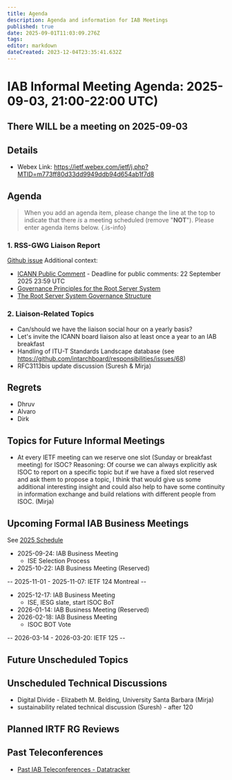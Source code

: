 ```yaml
---
title: Agenda
description: Agenda and information for IAB Meetings
published: true
date: 2025-09-01T11:03:09.276Z
tags: 
editor: markdown
dateCreated: 2023-12-04T23:35:41.632Z
---
```


# IAB Informal Meeting Agenda: 2025-09-03, 21:00-22:00 UTC)

## There WILL be a meeting on 2025-09-03

## Details

* Webex Link: https://ietf.webex.com/ietf/j.php?MTID=m773ff80d33dd9949ddb94d654ab1f7d8



## Agenda

> When you add an agenda item, please change the line at the top to indicate that there *is* a meeting scheduled (remove "**NOT**"). Please enter agenda items below.
{.is-info}

### 1. RSS-GWG Liaison Report
[Github issue](https://github.com/intarchboard/responsibilities/issues/69)
Additional context: 
- [ICANN Public Comment](https://www.icann.org/en/public-comment/proceeding/functional-model-for-root-server-system-governance-11-08-2025) - Deadline for public comments: 22 September 2025  23:59 UTC
- [Governance Principles for the Root Server System](https://www.icann.org/en/system/files/files/governance-principles-root-server-system-08aug25-en.pdf)
- [The Root Server System Governance Structure](https://itp.cdn.icann.org/en/files/policy-development/root-server-system-governance-structure-pub-comment-11-08-2025-en.pdf)




### 2. Liaison-Related Topics

- Can/should we have the liaison social hour on a yearly basis?        
- Let's invite the ICANN board liaison also at least once a year to an IAB breakfast 
- Handling of ITU-T Standards Landscape database (see https://github.com/intarchboard/responsibilities/issues/68)
- RFC3113bis update discussion (Suresh & Mirja)






## Regrets
- Dhruv
- Alvaro
- Dirk



## Topics for Future Informal Meetings


- At every IETF meeting can we reserve one slot (Sunday or breakfast meeting) for ISOC? Reasoning: Of course we can always explicitly ask ISOC to report on a specific topic but if we have a fixed slot reserved and ask them to propose a topic, I think that would give us some additional interesting insight and could also help to have some continuity in information exchange and build relations with different people from ISOC. (Mirja)

## Upcoming Formal IAB Business Meetings

See [2025 Schedule](https://wiki.ietf.org/group/iab/2025_Schedule)

- 2025-09-24: IAB Business Meeting
    - ISE Selection Process
- 2025-10-22: IAB Business Meeting (Reserved)

-- 2025-11-01 - 2025-11-07: IETF 124 Montreal --

- 2025-12-17: IAB Business Meeting
    - ISE, IESG slate, start ISOC BoT
- 2026-01-14: IAB Business Meeting (Reserved)
- 2026-02-18: IAB Business Meeting 
    - ISOC BOT Vote
    
-- 2026-03-14 - 2026-03-20: IETF 125 --

## Future Unscheduled Topics 


## Unscheduled Technical Discussions

* Digital Divide - Elizabeth M. Belding, University Santa Barbara (Mirja)
* sustainability related technical discussion (Suresh) - after 120


## Planned IRTF RG Reviews 

## Past Teleconferences 

* [Past IAB Teleconferences - Datatracker](https://datatracker.ietf.org/group/iab/meetings/)


<!--
### Alternate Zoom info:

* [Zoom link](https://ietf.zoom.us/j/2649121587?pwd=dVJXTHRoQ2RqeE5tY2huWFFDdTFpdz09)
* Passcode: 1234
-->
